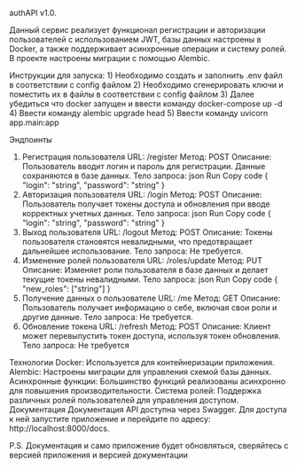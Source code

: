 authAPI v1.0.

Данный сервис реализует функционал регистрации и авторизации пользователей с использованием JWT, базы данных настроены в Docker, а также поддерживает асинхронные операции и систему ролей. В проекте настроены миграции с помощью Alembic.

Инструкции для запуска: 1) Необходимо создать и заполнить .env файл в соответствии с config файлом
                        2) Необходимо сгенерировать ключи и поместить их в файлы в соответствии с config файлом
                        3) Далее убедиться что docker запущен и ввести команду docker-compose up -d
                        4) Ввести команду alembic upgrade head
                        5) Ввести команду uvicorn app.main:app

Эндпоинты
1. Регистрация пользователя
URL: /register
Метод: POST
Описание: Пользователь вводит логин и пароль для регистрации. Данные сохраняются в базе данных.
Тело запроса:
json
Run
Copy code
{
  "login": "string",
  "password": "string"
}
2. Авторизация пользователя
URL: /login
Метод: POST
Описание: Пользователь получает токены доступа и обновления при вводе корректных учетных данных.
Тело запроса:
json
Run
Copy code
{
  "login": "string",
  "password": "string"
}
3. Выход пользователя
URL: /logout
Метод: POST
Описание: Токены пользователя становятся невалидными, что предотвращает дальнейшее использование.
Тело запроса: Не требуется.
4. Изменение ролей пользователя
URL: /roles/update
Метод: PUT
Описание: Изменяет роли пользователя в базе данных и делает текущие токены невалидными.
Тело запроса:
json
Run
Copy code
{
  "new_roles": ["string"]
}
5. Получение данных о пользователе
URL: /me
Метод: GET
Описание: Пользователь получает информацию о себе, включая свои роли и другие данные.
Тело запроса: Не требуется.
6. Обновление токена
URL: /refresh
Метод: POST
Описание: Клиент может перевыпустить токен доступа, используя токен обновления.
Тело запроса: Не требуется

Технологии
Docker: Используется для контейнеризации приложения.
Alembic: Настроены миграции для управления схемой базы данных.
Асинхронные функции: Большинство функций реализованы асинхронно для повышения производительности.
Система ролей: Поддержка различных ролей пользователей для управления доступом.
Документация
Документация API доступна через Swagger. Для доступа к ней запустите приложение и перейдите по адресу: http://localhost:8000/docs.

P.S. Документация и само приложение будет обновляться, сверяйтесь с версией приложения и версией документации
